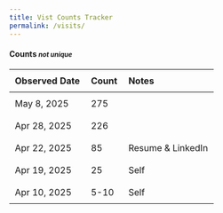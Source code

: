 ```yaml
---
title: Vist Counts Tracker
permalink: /visits/
---
```


#### Counts <small><i>not unique</i></small>

| Observed Date | Count | Notes |
| :--- | :--- | :--- |
| May 8, 2025 | 275 |  |
| Apr 28, 2025 | 226 |  |
| Apr 22, 2025 | 85 | Resume & LinkedIn |
| Apr 19, 2025 | 25 | Self |
| Apr 10, 2025 | 5-10 | Self |

<style>
  table {
    width: 100%;
  }
  td, th {
    padding: 10px;
  }
</style>
